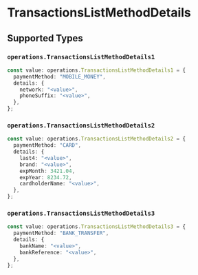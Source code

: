 # TransactionsListMethodDetails


## Supported Types

### `operations.TransactionsListMethodDetails1`

```typescript
const value: operations.TransactionsListMethodDetails1 = {
  paymentMethod: "MOBILE_MONEY",
  details: {
    network: "<value>",
    phoneSuffix: "<value>",
  },
};
```

### `operations.TransactionsListMethodDetails2`

```typescript
const value: operations.TransactionsListMethodDetails2 = {
  paymentMethod: "CARD",
  details: {
    last4: "<value>",
    brand: "<value>",
    expMonth: 3421.04,
    expYear: 8234.72,
    cardholderName: "<value>",
  },
};
```

### `operations.TransactionsListMethodDetails3`

```typescript
const value: operations.TransactionsListMethodDetails3 = {
  paymentMethod: "BANK_TRANSFER",
  details: {
    bankName: "<value>",
    bankReference: "<value>",
  },
};
```

